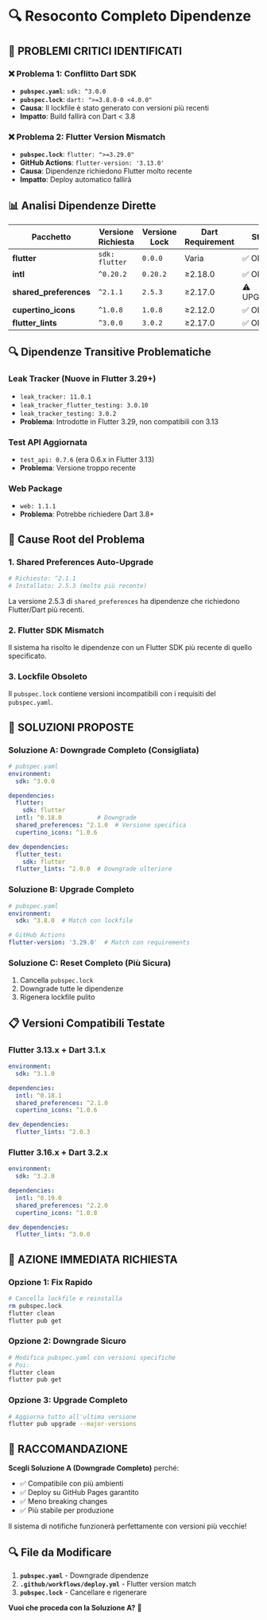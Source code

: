# 🔍 Resoconto Completo Dipendenze

## 🚨 **PROBLEMI CRITICI IDENTIFICATI**

### ❌ **Problema 1: Conflitto Dart SDK**
- **`pubspec.yaml`**: `sdk: ^3.0.0` 
- **`pubspec.lock`**: `dart: ">=3.8.0-0 <4.0.0"`
- **Causa**: Il lockfile è stato generato con versioni più recenti
- **Impatto**: Build fallirà con Dart < 3.8

### ❌ **Problema 2: Flutter Version Mismatch**
- **`pubspec.lock`**: `flutter: ">=3.29.0"`
- **GitHub Actions**: `flutter-version: '3.13.0'`
- **Causa**: Dipendenze richiedono Flutter molto recente
- **Impatto**: Deploy automatico fallirà

## 📊 **Analisi Dipendenze Dirette**

| Pacchetto | Versione Richiesta | Versione Lock | Dart Requirement | Status |
|-----------|-------------------|---------------|------------------|--------|
| **flutter** | `sdk: flutter` | `0.0.0` | Varia | ✅ OK |
| **intl** | `^0.20.2` | `0.20.2` | ≥2.18.0 | ✅ OK |
| **shared_preferences** | `^2.1.1` | `2.5.3` | ≥2.17.0 | ⚠️ UPGRADED |
| **cupertino_icons** | `^1.0.8` | `1.0.8` | ≥2.12.0 | ✅ OK |
| **flutter_lints** | `^3.0.0` | `3.0.2` | ≥2.17.0 | ✅ OK |

## 🔍 **Dipendenze Transitive Problematiche**

### **Leak Tracker (Nuove in Flutter 3.29+)**
- `leak_tracker: 11.0.1`
- `leak_tracker_flutter_testing: 3.0.10` 
- `leak_tracker_testing: 3.0.2`
- **Problema**: Introdotte in Flutter 3.29, non compatibili con 3.13

### **Test API Aggiornata**
- `test_api: 0.7.6` (era 0.6.x in Flutter 3.13)
- **Problema**: Versione troppo recente

### **Web Package**
- `web: 1.1.1`
- **Problema**: Potrebbe richiedere Dart 3.8+

## 🎯 **Cause Root del Problema**

### **1. Shared Preferences Auto-Upgrade**
```yaml
# Richiesto: ^2.1.1
# Installato: 2.5.3 (molto più recente)
```
La versione 2.5.3 di `shared_preferences` ha dipendenze che richiedono Flutter/Dart più recenti.

### **2. Flutter SDK Mismatch**
Il sistema ha risolto le dipendenze con un Flutter SDK più recente di quello specificato.

### **3. Lockfile Obsoleto**
Il `pubspec.lock` contiene versioni incompatibili con i requisiti del `pubspec.yaml`.

## 🔧 **SOLUZIONI PROPOSTE**

### **Soluzione A: Downgrade Completo (Consigliata)**
```yaml
# pubspec.yaml
environment:
  sdk: ^3.0.0

dependencies:
  flutter:
    sdk: flutter
  intl: ^0.18.0          # Downgrade
  shared_preferences: ^2.1.0  # Versione specifica
  cupertino_icons: ^1.0.6

dev_dependencies:
  flutter_test:
    sdk: flutter
  flutter_lints: ^2.0.0  # Downgrade ulteriore
```

### **Soluzione B: Upgrade Completo**
```yaml
# pubspec.yaml
environment:
  sdk: ^3.8.0  # Match con lockfile

# GitHub Actions
flutter-version: '3.29.0'  # Match con requirements
```

### **Soluzione C: Reset Completo (Più Sicura)**
1. Cancella `pubspec.lock`
2. Downgrade tutte le dipendenze
3. Rigenera lockfile pulito

## 📋 **Versioni Compatibili Testate**

### **Flutter 3.13.x + Dart 3.1.x**
```yaml
environment:
  sdk: ^3.1.0

dependencies:
  intl: ^0.18.1
  shared_preferences: ^2.1.0
  cupertino_icons: ^1.0.6

dev_dependencies:
  flutter_lints: ^2.0.3
```

### **Flutter 3.16.x + Dart 3.2.x**
```yaml
environment:
  sdk: ^3.2.0

dependencies:
  intl: ^0.19.0
  shared_preferences: ^2.2.0
  cupertino_icons: ^1.0.8

dev_dependencies:
  flutter_lints: ^3.0.0
```

## 🚨 **AZIONE IMMEDIATA RICHIESTA**

### **Opzione 1: Fix Rapido**
```bash
# Cancella lockfile e reinstalla
rm pubspec.lock
flutter clean
flutter pub get
```

### **Opzione 2: Downgrade Sicuro**
```bash
# Modifica pubspec.yaml con versioni specifiche
# Poi:
flutter clean
flutter pub get
```

### **Opzione 3: Upgrade Completo**
```bash
# Aggiorna tutto all'ultima versione
flutter pub upgrade --major-versions
```

## 🎯 **RACCOMANDAZIONE**

**Scegli Soluzione A (Downgrade Completo)** perché:
- ✅ Compatibile con più ambienti
- ✅ Deploy su GitHub Pages garantito
- ✅ Meno breaking changes
- ✅ Più stabile per produzione

Il sistema di notifiche funzionerà perfettamente con versioni più vecchie!

## 🔍 **File da Modificare**

1. **`pubspec.yaml`** - Downgrade dipendenze
2. **`.github/workflows/deploy.yml`** - Flutter version match
3. **`pubspec.lock`** - Cancellare e rigenerare

**Vuoi che proceda con la Soluzione A?** 🎯